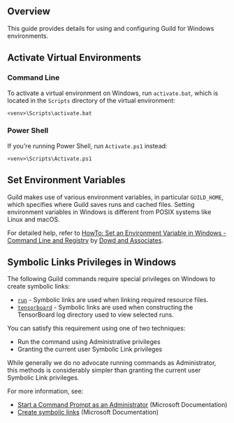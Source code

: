 <!-- -*- eval:(visual-line-mode 1) -*- -->

<div data-theme-toc="true"></div>
<div data-guild-docs="true"></div>

## Overview

This guide provides details for using and configuring Guild for Windows environments.

## Activate Virtual Environments

### Command Line

To activate a virtual environment on Windows, run `activate.bat`, which is located in the `Scripts` directory of the virtual environment:

``` command
<venv>\Scripts\activate.bat
```

### Power Shell

If you're running Power Shell, run `Activate.ps1` instead:

``` command
<venv>\Scripts\Activate.ps1
```

## Set Environment Variables

Guild makes use of various environment variables, in particular `GUILD_HOME`, which specifies where Guild saves runs and cached files. Setting environment variables in Windows is different from POSIX systems like Linux and macOS.

For detailed help, refer to [ HowTo: Set an Environment Variable in Windows - Command Line and Registry](http://www.dowdandassociates.com/blog/content/howto-set-an-environment-variable-in-windows-command-line-and-registry/) by [Dowd and Associates](http://www.dowdandassociates.com/).

## Symbolic Links Privileges in Windows

The following Guild commands require special privileges on Windows to
create symbolic links:

- [`run`](/commands/run) - Symbolic links are used when linking
  required resource files.
- [`tensorboard`](/commands/tensorboard) - Symbolic links are used
  when constructing the TensorBoard log directory used to view
  selected runs.

You can satisfy this requirement using one of two techniques:

- Run the command using Administrative privileges
- Granting the current user Symbolic Link privileges

While generally we do no advocate running commands as Administrator,
this methods is considerably simpler than granting the current user
Symbolic Link privileges.

For more information, see:

- [Start a Command Prompt as an Administrator](https://docs.microsoft.com/en-us/previous-versions/windows/it-pro/windows-server-2012-r2-and-2012/jj717276(v=ws.11)) (Microsoft Documentation)
- [Create symbolic links](https://docs.microsoft.com/en-us/windows/security/threat-protection/security-policy-settings/create-symbolic-links) (Microsoft Documentation)
